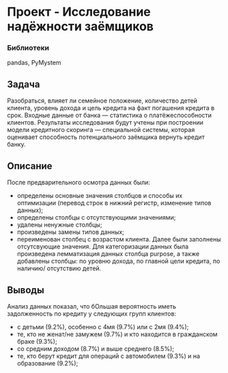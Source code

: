 # Проект - Исследование надёжности заёмщиков

### Библиотеки
pandas, PyMystem
 

## Задача
Разобраться, влияет ли семейное положение, количество детей клиента, уровень дохода и цель кредита на факт погашения кредита в срок. Входные данные от банка — статистика о платёжеспособности клиентов. Результаты исследования будут учтены при построении модели кредитного скоринга — специальной системы, которая оценивает способность потенциального заёмщика вернуть кредит банку.

## Описание
После предварительного осмотра данных были:

- определены основные значения столбцов и способы их оптимизации (перевод строк в нижний регистр, изменение типов данных);
- определены столбцы с отсутствующими значениями;
- удалены ненужные столбцы;
- произведены замены типов данных;
- переименован столбец с возрастом клиента.
Далее были заполнены отсутсвующие значения.
Для категоризации данных была произведена лемматизация данных столбца purpose, а также добавлены столбцы: по уровню дохода, по главной цели кредита, по наличию/ отсутствию детей.

## Выводы
Анализ данных показал, что бОльшая вероятность иметь задолженность по кредиту у следующих групп клиентов:

- с детьми (9.2%), особенно с 4мя (9.7%) или с 2мя (9.4%);
- те, кто не женат/не замужем (9.7%) и кто находится в гражданском браке (9.3%);
- со средним доходом (8.7%) и выше среднего (8.5%);
- те, кто берут кредит для операций с автомобилем (9.3%) и на образование (9.2%);
